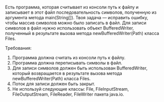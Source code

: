 
Есть программа, которая считывает из консоли путь к файлу и записывает в этот файл последовательность символов,
полученную из аргумента метода main(String[]).
Твоя задача &mdash; исправить ошибку, чтобы массив символов можно было записать в файл.
Для записи символов в файл нужно использовать объект BufferedWriter, полученный в результате вызова метода
newBufferedWriter(Path) класса Files.


Требования:
1.	Программа должна считать из консоли путь к файлу.
2.	Программа должна переписывать символы в файл.
3.	Для записи символов должен быть использован BufferedWriter, который возвращается в результате вызова метода newBufferedWriter(Path) класса Files.
4.	Поток для записи должен быть закрыт.
5.	Не используй следующие классы: File, FileInputStream, FileOutputStream, FileReader, FileWriter пакета java.io.


